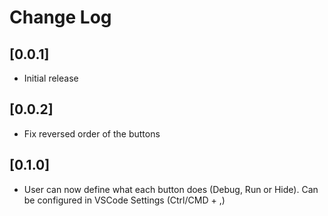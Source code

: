 # Change Log

## [0.0.1]

- Initial release

## [0.0.2]

- Fix reversed order of the buttons

## [0.1.0]

- User can now define what each button does (Debug, Run or Hide). Can be configured in VSCode Settings (Ctrl/CMD + ,)
